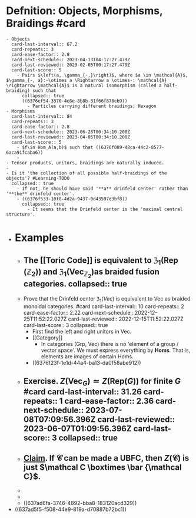# Defnition: Objects, Morphisms, Braidings #card
	- Objects
	  card-last-interval:: 67.2
	  card-repeats:: 3
	  card-ease-factor:: 2.8
	  card-next-schedule:: 2023-04-13T04:17:27.479Z
	  card-last-reviewed:: 2023-02-05T00:17:27.479Z
	  card-last-score:: 5
		- Pairs $\left(a, \gamma_{-,}\right)$, where $a \in \mathcal{A}$, $\gamma_{-, a}:-\otimes a \Rightarrow a \otimes-: \mathcal{A} \rightarrow \mathcal{A}$ is a natural isomorphism (called a half-braiding) such that
		  collapsed:: true
		  ((6376ef54-3370-4e8e-8b8b-31f66f878eb9))
			- Particles carrying different braidings; Hexagon
	- Morphisms
	  card-last-interval:: 84
	  card-repeats:: 3
	  card-ease-factor:: 2.8
	  card-next-schedule:: 2023-06-28T00:34:10.200Z
	  card-last-reviewed:: 2023-04-05T00:34:10.200Z
	  card-last-score:: 5
		- $f\in Hom_A(a,b)$ such that ((6376f089-48ca-44c2-8577-6aca91fcaba6))
		-
	- Tensor products, unitors, braidings are naturally induced.
	-
	- Is it 'the collection of all possible half-braidings of the objects'? #Learning-TODO
	  collapsed:: true
		- If not, he should have said '**a** drinfeld center' rather than '**the** drinfeld center'.
		- ((6376f533-10f8-4d2a-9437-0d43597d3bf8))
		  collapsed:: true
			- It seems that the Drinfeld center is the 'maximal central structure'.
- # Examples
	- The [[Toric Code]] is equivalent to $\mathfrak{Z}_1\left(\operatorname{Rep}\left(\mathbb{Z}_2\right)\right)$ and $\mathfrak{Z}_1\left(\operatorname{Vec}_{\mathbb Z_2}\right)$as braided fusion categories.
	  collapsed:: true
		-
	- Prove that the Drinfeld center $\mathfrak Z_1( Vec)$ is equivalent to Vec as braided monoidal categories. #card
	  card-last-interval:: 10
	  card-repeats:: 2
	  card-ease-factor:: 2.22
	  card-next-schedule:: 2022-12-25T11:52:22.027Z
	  card-last-reviewed:: 2022-12-15T11:52:22.027Z
	  card-last-score:: 3
	  collapsed:: true
		- First find the left and right unitors in Vec.
		- [[Category]]
			- In categories (Grp, Vec) there is no 'element of a group / vector space'. We must express everything by **Homs**. That is, elements are images of certain Homs.
		- ((6376f23f-1e1d-44a4-ba13-da0f58abe912))
	- Exercise. $Z(\mathrm{Vec}_G) \simeq Z(\mathrm{Rep}(G) )$ for finite $G$ #card
	  card-last-interval:: 31.26
	  card-repeats:: 1
	  card-ease-factor:: 2.36
	  card-next-schedule:: 2023-07-08T07:09:56.396Z
	  card-last-reviewed:: 2023-06-07T01:09:56.396Z
	  card-last-score:: 3
	  collapsed:: true
		-
	- [Claim](((652cd617-53f4-47c3-bb62-f5f627e729d5))). If $\mathcal C$ can be made a UBFC, then $Z(\mathcal C)$ is just $\mathcal C \boxtimes \bar {\mathcal C}$.
		-
	-
	-
	- ((637ad6fa-3746-4892-bba8-183120acd329))
- ((637ad5f5-f508-44e9-819a-d70887b72bc1))